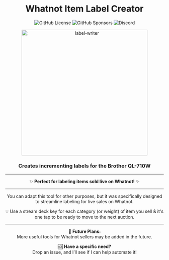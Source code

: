 <div align="center">
  
# Whatnot Item Label Creator  
![GitHub License](https://img.shields.io/github/license/Cfomodz/Whatnot-Item-Label-Creator)
![GitHub Sponsors](https://img.shields.io/github/sponsors/Cfomodz)
![Discord](https://img.shields.io/discord/425182625032962049)


<img src="https://github.com/user-attachments/assets/e75d6423-de8a-475d-b8a9-3d0b1327fe8c" alt="label-writer" width="400"/>

### Creates incrementing labels for the Brother QL-710W  

---

✨ **Perfect for labeling items sold live on Whatnot!** ✨  

---

You can adapt this tool for other purposes, but it was specifically designed to streamline labeling for live sales on Whatnot. 

💡 Use a stream deck key for each category (or weight) of item you sell & it's one tap to be ready to move to the next auction.

---

🚀 **Future Plans:**  
More useful tools for Whatnot sellers may be added in the future.  

🆘 **Have a specific need?**  
Drop an issue, and I’ll see if I can help automate it!  

</div>
